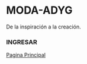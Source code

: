 # MODA-ADYG
De la inspiración  a la creación.
<html>
    <H3> INGRESAR </H3>
    <a href="Pagina principal.html" target="d">Pagina Principal</a>
</html>
